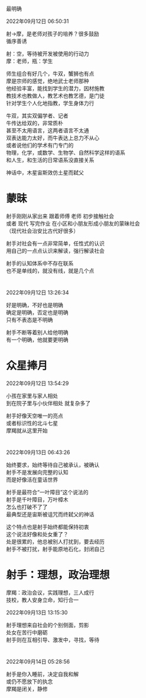 最明确

2022年09月12日 06:50:31

射→摩，是老师对孩子的培养？很多鼓励  
循序善诱

射：空，等待被开发被使用的行动力  
摩：老师，瓶：学生

师生组合有好几个，牛双，蟹狮也有点  
摩是宗师的感觉，绝地武士老师那种  
他经验丰富，能找到学生的潜力，因材施教  
教技术也教做人，教艺术也教艺德，是门徒  
针对学生个人化地指教，学生身体力行

牛双，其实双偏学者、记者  
牛传达给双的，非常质朴  
甚至不太用语言，这两者语言不太通  
双表达能力太好，而牛表达上总力不从心  
或者说他们的学术有门专门的  
物理，化学，或数学、生物学、自然科学这样的语系  
和人生，和生活的日常语系没直接关系

神话中，木星宙斯效仿土星而弑父

# 蒙昧
射手刚刚从家出来 跟着师傅 老师 初步接触社会  
或者 现代 写完作业 在小区和小朋友形成小朋友的蒙昧社会  
（现代社会治安比古代好很多）

射手对社会有一点非常简单，任性式的认识  
用自己的一点点认识来解读，强行解读社会

射手的认知体系中不存在联系  
也不是单线的，就没有线，就是几个点

#

2022年09月12日 13:26:34

好是明确，不好也是明确  
确定是明确，否定也是明确  
只有不表态是不明确

射手不断等着别人给他明确  
有一个明确，他就要更明确

# 众星捧月
2022年09月12日 13:54:29

小孩在家里与家人相处  
到在院子里与小伙伴相处 就复杂多了

射手好像天空唯一的亮点  
或者标识性的北斗七星  
摩羯就从这里开始

#

2022年09月13日 06:43:26

始终要求，始终等待自己被承认，被确认  
射手不是发展向完整的认知  
而是好像活在童话世界

射手是最符合“一叶障目”这个说法的  
射手是千叶障目，万叶樟木  
怎么也打破不了了  
最典型还是宙斯被诅咒而终弑父的神话

这个特点也是射手始终都能保持初衷  
这个说法好像和处女重了？  
处是很累的，他总被别人打扰到，要去经历  
射手不被打扰，射手能原地石化，封闭自己

# 射手：理想，政治理想
摩羯：政治会议，实践理想，三人成行  
技校，教人安身立命，知行合一

2022年09月13日 13:15:30

射手理想来自社会的个别侧面，剪影  
处女在苦行中磨砺  
射手则在互相引导、激发中，寻找，等待

#

2022年09月14日 05:28:56

射手是你入睡前，决定自我和解  
或仍不愿放下的执念  
摩羯是闭关，静修